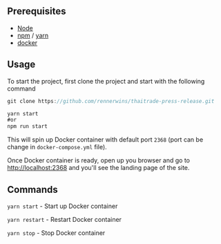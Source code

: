 ## Prerequisites

- [Node](https://nodejs.org/en/)
- [npm](https://nodejs.org/en/) / [yarn](https://yarnpkg.com/)
- [docker](https://www.docker.com/)


## Usage

To start the project, first clone the project and start with the following command

```jsx
git clone https://github.com/rennerwins/thaitrade-press-release.git

yarn start
#or
npm run start
```

This will spin up Docker container with default port `2368` (port can be change in `docker-compose.yml` file).

Once Docker container is ready, open up you browser and go to [http://localhost:2368](http://localhost:2368) and you'll see the landing page of the site.


## Commands

`yarn start` - Start up Docker container

`yarn restart` - Restart Docker container

`yarn stop` - Stop Docker container
